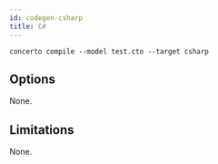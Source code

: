 ```yaml
---
id: codegen-csharp
title: C#
---
```


```base
concerto compile --model test.cto --target csharp
```

## Options

None.

## Limitations

None.